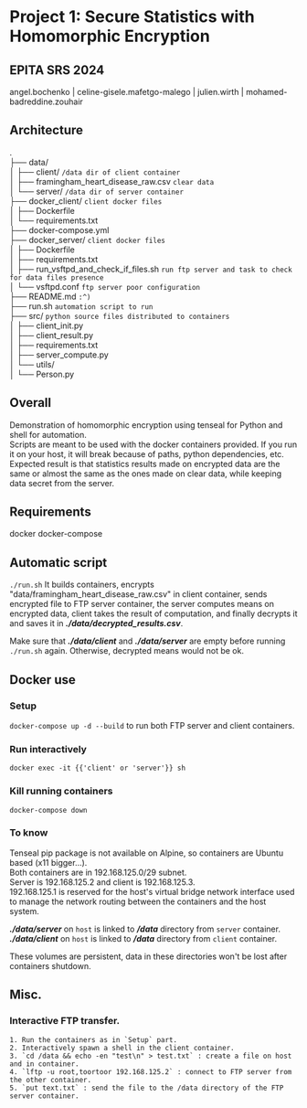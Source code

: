 # **Project 1: Secure Statistics with Homomorphic Encryption**
## EPITA SRS 2024
angel.bochenko | 
celine-gisele.mafetgo-malego | 
julien.wirth | 
mohamed-badreddine.zouhair

## Architecture
.  
├── data/  
│   ├── client/ `/data dir of client container`  
│   ├── framingham_heart_disease_raw.csv `clear data`  
│   └── server/ `/data dir of server container`  
├── docker_client/ `client docker files`  
│   ├── Dockerfile  
│   └── requirements.txt  
├── docker-compose.yml  
├── docker_server/ `client docker files`  
│   ├── Dockerfile  
│   ├── requirements.txt  
│   ├── run_vsftpd_and_check_if_files.sh `run ftp server and task to check for data files presence`  
│   └── vsftpd.conf `ftp server poor configuration`  
├── README.md `:^)`  
├── run.sh `automation script to run`  
├── src/ `python source files distributed to containers`  
│   ├── client_init.py  
│   ├── client_result.py  
│   ├── requirements.txt  
│   ├── server_compute.py  
│   └── utils/  
│       └── Person.py  

## Overall
Demonstration of homomorphic encryption using tenseal for Python and shell for automation.  
Scripts are meant to be used with the docker containers provided. If you run it on your host,
it will break because of paths, python dependencies, etc.  
Expected result is that statistics results made on encrypted data are the same or almost the
same as the ones made on clear data, while keeping data secret from the server.

## Requirements
docker
docker-compose

## Automatic script
`./run.sh`
It builds containers, encrypts "data/framingham_heart_disease_raw.csv" in client container,
sends encrypted file to FTP server container, the server computes means on encrypted data,
client takes the result of computation, and finally decrypts it and saves it in 
___./data/decrypted_results.csv___.  

Make sure that ___./data/client___ and ___./data/server___ are empty before running `./run.sh`
again. Otherwise, decrypted means would not be ok.

## Docker use

### Setup

``docker-compose up -d --build`` to run both FTP server and client containers.

### Run interactively

``docker exec -it {{'client' or 'server'}} sh``

### Kill running containers

``docker-compose down``

### To know

Tenseal pip package is not available on Alpine, so containers are Ubuntu based (x11 bigger...).  
Both containers are in 192.168.125.0/29 subnet.  
Server is 192.168.125.2 and client is 192.168.125.3.  
192.168.125.1 is reserved for the host's virtual bridge network interface used to manage
the network routing between the containers and the host system.

___./data/server___ on `host` is linked to ___/data___ directory from `server` container.  
___./data/client___ on `host` is linked to ___/data___ directory from `client` container.

These volumes are persistent, data in these directories won't be lost after containers shutdown.

## Misc.

### Interactive FTP transfer.
    1. Run the containers as in `Setup` part.
    2. Interactively spawn a shell in the client container.
    3. `cd /data && echo -en "test\n" > test.txt` : create a file on host and in container.
    4. `lftp -u root,toortoor 192.168.125.2` : connect to FTP server from the other container.
    5. `put text.txt` : send the file to the /data directory of the FTP server container.
